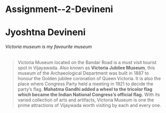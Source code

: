 # Assignment--2-Devineni
# Jyoshtna Devineni
###### Victoria museum is my favourite museum
> Victoria Museum located on the Bandar Road is a must visit tourist spot in Vijayawada. Also known as **Victoria Jubilee Museum**, this museum of the Archaeological Department was built in 1887 to honour the Golden jubilee coronation of Queen Victoria. It is also the place where Congress Party held a meeting in 1921 to decide the party’s flag. __Mahatma Gandhi added a wheel to the tricolor flag which became the Indian National Congress’s official flag.__ With its varied collection of arts and artifacts, Victoria Museum is one the prime attractions of Vijaywada worth visiting by each and every one.